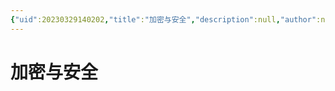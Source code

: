 ```yaml
---
{"uid":20230329140202,"title":"加密与安全","description":null,"author":null,"type":"other","draft":false,"editable":false,"modified":20230401230258,"dg-publish":true,"permalink":"/lake-of-knowledge/03//","dgPassFrontmatter":true}
---
```



# 加密与安全